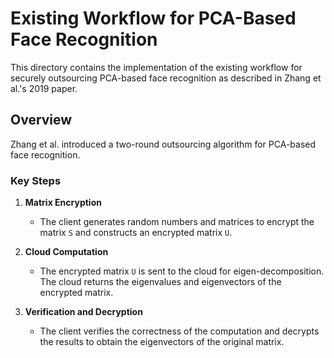 # Existing Workflow for PCA-Based Face Recognition

This directory contains the implementation of the existing workflow for securely outsourcing PCA-based face recognition as described in Zhang et al.'s 2019 paper.

## Overview

Zhang et al. introduced a two-round outsourcing algorithm for PCA-based face recognition. 



### Key Steps

1. **Matrix Encryption**
   - The client generates random numbers and matrices to encrypt the matrix `S` and constructs an encrypted matrix `U`.

2. **Cloud Computation**
   - The encrypted matrix `U` is sent to the cloud for eigen-decomposition. The cloud returns the eigenvalues and eigenvectors of the encrypted matrix.

3. **Verification and Decryption**
   - The client verifies the correctness of the computation and decrypts the results to obtain the eigenvectors of the original matrix.

